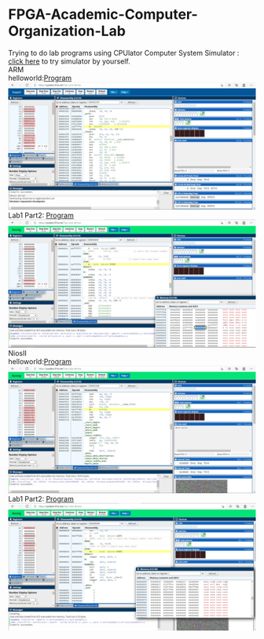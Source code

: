 # FPGA-Academic-Computer-Organization-Lab
Trying to do lab programs using CPUlator Computer System Simulator : [click here](https://cpulator.01xz.net/) to try simulator by yourself.<br>
ARM<br>
helloworld:[Program](ARM/Basic/helloworld.c)
![helloworld](ARM/Basic/helloworld.jpg)
Lab1 Part2: [Program](ARM/Solutions/lab1/part2.s)
![Lab1 Part2](ARM/Solutions/lab1/part2.jpg)
NiosII<br>
helloworld:[Program](NiosII/Basic/helloworld.c)
![helloworld](NiosII/Basic/helloworld.jpg)
Lab1 Part2: [Program](NiosII/Solutions/lab1/part2.s)
![Lab1 Part2](NiosII/Solutions/lab1/part2.jpg)
